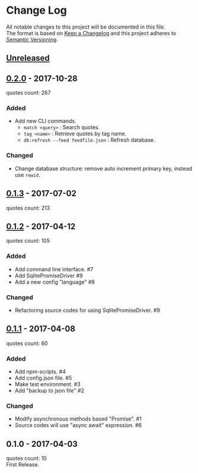 # Change Log
All notable changes to this project will be documented in this file.  
The format is based on [Keep a Changelog](http://keepachangelog.com/)
and this project adheres to [Semantic Versioning](http://semver.org/).

## [Unreleased]

## [0.2.0] - 2017-10-28
quotes count: 267
### Added
- Add new CLI commands.
  - `match <query>` : Search quotes.
  - `tag <name>` : Retrieve quotes by tag name.
  - `db:refresh --feed feedfile.json` : Refresh database.

### Changed
- Change database structure: remove auto increment primary key, instead use `rowid`.


## [0.1.3] - 2017-07-02
quotes count: 213

## [0.1.2] - 2017-04-12
quotes count: 105
### Added
- Add command line interface. #7
- Add SqlitePromiseDriver #9
- Add a new config "language" #8

### Changed
- Refactoring source codes for using SqlitePromiseDriver. #9

## [0.1.1] - 2017-04-08
quotes count: 60
### Added
- Add npm-scripts. #4
- Add config.json file. #5
- Make test environment. #3
- Add "backup to json file" #2

### Changed
- Modify asynchronous methods based "Promise". #1
- Source codes will use "async await" expression. #6

## 0.1.0 - 2017-04-03
quotes count: 10  
First Release.

[Unreleased]: https://github.com/archco/wise-quotes/compare/v0.2.0...master
[0.2.0]: https://github.com/archco/wise-quotes/compare/v0.1.3...v0.2.0
[0.1.3]: https://github.com/archco/wise-quotes/compare/v0.1.2...v0.1.3
[0.1.2]: https://github.com/archco/wise-quotes/compare/v0.1.1...v0.1.2
[0.1.1]: https://github.com/archco/wise-quotes/compare/v0.1.0...v0.1.1
